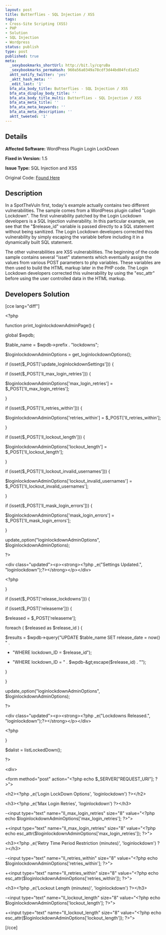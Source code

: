 ```yaml
---
layout: post
title: Butterflies - SQL Injection / XSS
tags:
- Cross-Site Scripting (XSS)
- PHP
- Solution
- SQL Injection
- Wordpress
status: publish
type: post
published: true
meta:
  _sexybookmarks_shortUrl: http://bit.ly/cqruBa
  _sexybookmarks_permaHash: 960a56a0349a78cdf3d44bd84fcd1a52
  aktt_notify_twitter: 'yes'
  _aktt_hash_meta: ''
  _edit_last: '1'
  bfa_ata_body_title: Butterflies - SQL Injection / XSS
  bfa_ata_display_body_title: ''
  bfa_ata_body_title_multi: Butterflies - SQL Injection / XSS
  bfa_ata_meta_title: ''
  bfa_ata_meta_keywords: ''
  bfa_ata_meta_description: ''
  aktt_tweeted: '1'
---
```

## Details
__Affected Software:__ WordPress Plugin Login LockDown

__Fixed in Version:__  1.5

__Issue Type:__ SQL Injection and XSS

Original Code: <a title="Butterflies" href="http://spotthevuln.com/2010/04/butterflies/" target="_blank">Found Here</a>
## Description
In a SpotTheVuln first, today's example actually contains two different vulnerabilities.  The sample comes from a WordPress plugin called "Login Lockdown".  The first vulnerability patched by the Login Lockdown developers is a SQL Injection vulnerability.  In this particular example, we see that the "$release_id" variable is passed directly to a SQL statement without being sanitized.  The Login Lockdown developers corrected this vulnerability by simply escaping the variable before including it in a dynamically built SQL statement.

The other vulnerabilities are XSS vulnerabilities.  The beginning of the code sample contains several "isset" statements which eventually assign the values from various POST parameters to php variables.  These variables are then used to build the HTML markup later in the PHP code.  The Login Lockdown developers corrected this vulnerability by using the "esc_attr" before using the user controlled data in the HTML markup.
<h2>Developers Solution</h2>
[cce lang="diff"]
<div id="_mcePaste">

&lt;?php

function print_loginlockdownAdminPage() {

global $wpdb;

$table_name = $wpdb-&gt;prefix . "lockdowns";

$loginlockdownAdminOptions = get_loginlockdownOptions();

if (isset($_POST['update_loginlockdownSettings'])) {

if (isset($_POST['ll_max_login_retries'])) {

$loginlockdownAdminOptions['max_login_retries'] = $_POST['ll_max_login_retries'];

}

if (isset($_POST['ll_retries_within'])) {

$loginlockdownAdminOptions['retries_within'] = $_POST['ll_retries_within'];

}

if (isset($_POST['ll_lockout_length'])) {

$loginlockdownAdminOptions['lockout_length'] = $_POST['ll_lockout_length'];

}

if (isset($_POST['ll_lockout_invalid_usernames'])) {

$loginlockdownAdminOptions['lockout_invalid_usernames'] = $_POST['ll_lockout_invalid_usernames'];

}

if (isset($_POST['ll_mask_login_errors'])) {

$loginlockdownAdminOptions['mask_login_errors'] = $_POST['ll_mask_login_errors'];

}

update_option("loginlockdownAdminOptions", $loginlockdownAdminOptions);

?&gt;

&lt;div class="updated"&gt;&lt;p&gt;&lt;strong&gt;&lt;?php _e("Settings Updated.", "loginlockdown");?&gt;&lt;/strong&gt;&lt;/p&gt;&lt;/div&gt;

&lt;?php

}

if (isset($_POST['release_lockdowns'])) {

if (isset($_POST['releaseme'])) {

$released = $_POST['releaseme'];

foreach ( $released as $release_id ) {

$results = $wpdb-&gt;query("UPDATE $table_name SET release_date = now() " .

- "WHERE lockdown_ID = $release_id");

+ "WHERE lockdown_ID = " . $wpdb-&gt;escape($release_id) . "");

}

}

update_option("loginlockdownAdminOptions", $loginlockdownAdminOptions);

?&gt;

&lt;div class="updated"&gt;&lt;p&gt;&lt;strong&gt;&lt;?php _e("Lockdowns Released.", "loginlockdown");?&gt;&lt;/strong&gt;&lt;/p&gt;&lt;/div&gt;

&lt;?php

}

$dalist = listLockedDown();

?&gt;

&lt;div&gt;

&lt;form method="post" action="&lt;?php echo $_SERVER["REQUEST_URI"]; ?&gt;"&gt;

&lt;h2&gt;&lt;?php _e('Login LockDown Options', 'loginlockdown') ?&gt;&lt;/h2&gt;

&lt;h3&gt;&lt;?php _e('Max Login Retries', 'loginlockdown') ?&gt;&lt;/h3&gt;

-&lt;input type="text" name="ll_max_login_retries" size="8" value="&lt;?php echo $loginlockdownAdminOptions['max_login_retries']; ?&gt;"&gt;

+&lt;input type="text" name="ll_max_login_retries" size="8" value="&lt;?php echo esc_attr($loginlockdownAdminOptions['max_login_retries']); ?&gt;"&gt;

&lt;h3&gt;&lt;?php _e('Retry Time Period Restriction (minutes)', 'loginlockdown') ?&gt;&lt;/h3&gt;

-&lt;input type="text" name="ll_retries_within" size="8" value="&lt;?php echo $loginlockdownAdminOptions['retries_within']; ?&gt;"&gt;

+&lt;input type="text" name="ll_retries_within" size="8" value="&lt;?php echo esc_attr($loginlockdownAdminOptions['retries_within']); ?&gt;"&gt;

&lt;h3&gt;&lt;?php _e('Lockout Length (minutes)', 'loginlockdown') ?&gt;&lt;/h3&gt;

-&lt;input type="text" name="ll_lockout_length" size="8" value="&lt;?php echo $loginlockdownAdminOptions['lockout_length']; ?&gt;"&gt;

+&lt;input type="text" name="ll_lockout_length" size="8" value="&lt;?php echo esc_attr($loginlockdownAdminOptions['lockout_length']); ?&gt;"&gt;

</div>
[/cce] 
